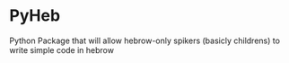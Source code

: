 # PyHeb
Python Package that will allow hebrow-only spikers (basicly childrens) to write simple code in hebrow
